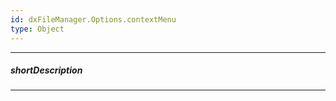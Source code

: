 ```yaml
---
id: dxFileManager.Options.contextMenu
type: Object
---
```

---
##### shortDescription
<!-- Description goes here -->

---
<!-- Description goes here -->